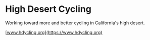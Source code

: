 # High Desert Cycling

Working toward more and better cycling in California's high desert.

[www.hdycling.org](https://www.hdycling.org)
